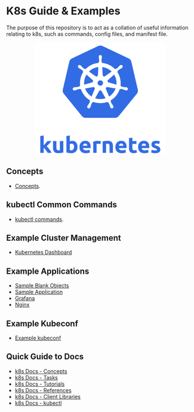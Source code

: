 # K8s Guide & Examples

The purpose of this repository is to act as a collation of useful information 
relating to k8s, such as commands, config files, and manifest file. 

<p align="center">
    <img src="./imgs/k8s_logo.png" width="350" height="300">
</p>

## Concepts

* [Concepts](./docs/CONCEPTS.md).

## kubectl Common Commands

* [kubectl commands](./docs/COMMANDS.md).

## Example Cluster Management

* [Kubernetes Dashboard](./example-cluster-management/kubernetes-dashboard/)

## Example Applications

* [Sample Blank Objects](./example-apps/blank-sample-objects/)
* [Sample Application](./example-apps/sample-app/)
* [Grafana](./example-apps/grafana/)
* [Nginx](./example-apps/nginx/)

## Example Kubeconf

* [Example kubeconf](./example-kubeconf/)

## Quick Guide to Docs

* [k8s Docs - Concepts](https://kubernetes.io/docs/concepts/)
* [k8s Docs - Tasks](https://kubernetes.io/docs/tasks/)
* [k8s Docs - Tutorials](https://kubernetes.io/docs/tutorials/)
* [k8s Docs - References](https://kubernetes.io/docs/reference/)
* [k8s Docs - Client Libraries](https://kubernetes.io/docs/reference/using-api/client-libraries/)
* [k8s Docs - kubectl](https://kubernetes.io/docs/reference/kubectl/)